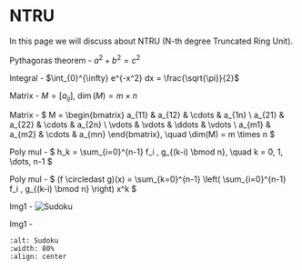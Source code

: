 # NTRU

In this page we will discuss about NTRU (N-th degree Truncated Ring Unit).

Pythagoras theorem - $a^2+b^2=c^2$

Integral - $\int_{0}^{\infty} e^{-x^2} dx = \frac{\sqrt{\pi}}{2}$

Matrix - $M = [a_{ij}], \ \dim(M) = m \times n$

Matrix - $
M =
\begin{bmatrix}
a_{11} & a_{12} & \cdots & a_{1n} \\
a_{21} & a_{22} & \cdots & a_{2n} \\
\vdots & \vdots & \ddots & \vdots \\
a_{m1} & a_{m2} & \cdots & a_{mn}
\end{bmatrix},
\quad \dim(M) = m \times n
$

Poly mul - $
h_k = \sum_{i=0}^{n-1} f_i \, g_{(k-i) \bmod n}, 
\quad k = 0, 1, \dots, n-1
$

Poly mul - $ (f \circledast g)(x) = \sum_{k=0}^{n-1} \left( \sum_{i=0}^{n-1} f_i \, g_{(k-i) \bmod n} \right) x^k $


Img1 - 
![Sudoku](/CONAN/content/img/img1.png)

Img1 -
```{figure} img/img1.png
:alt: Sudoku
:width: 80%
:align: center

